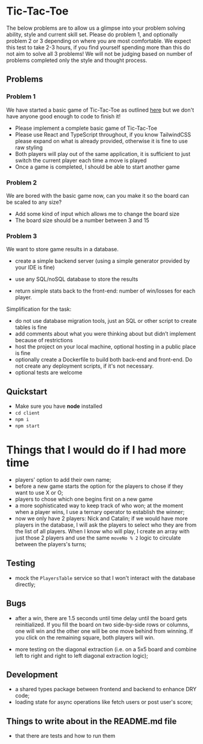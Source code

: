 # Tic-Tac-Toe

The below problems are to allow us a glimpse into your problem solving ability, style and current skill set. Please do problem 1, and optionally problem 2 or 3 depending on where you are most comfortable. We expect this test to take 2-3 hours, if you find yourself spending more than this do not aim to solve all 3 problems! We will not be judging based on number of problems completed only the style and thought process.

## Problems

### Problem 1

We have started a basic game of Tic-Tac-Toe as outlined [here](https://en.wikipedia.org/wiki/Tic-tac-toe) but we don't have anyone good enough to code to finish it!

- Please implement a complete basic game of Tic-Tac-Toe
- Please use React and TypeScript throughout, if you know TailwindCSS please expand on what is already provided, otherwise it is fine to use raw styling
- Both players will play out of the same application, it is sufficient to just switch the current player each time a move is played
- Once a game is completed, I should be able to start another game

### Problem 2

We are bored with the basic game now, can you make it so the board can be scaled to any size?

- Add some kind of input which allows me to change the board size
- The board size should be a number between 3 and 15

### Problem 3

We want to store game results in a database.

- create a simple backend server (using a simple generator provided by your IDE is fine)

- use any SQL/noSQL database to store the results
- return simple stats back to the front-end: number of win/losses for each player.

Simplification for the task:

- do not use database migration tools, just an SQL or other script to create tables is fine
- add comments about what you were thinking about but didn’t implement because of restrictions
- host the project on your local machine, optional hosting in a public place is fine
- optionally create a Dockerfile to build both back-end and front-end. Do not create any deployment scripts, if it's not necessary.
- optional tests are welcome

## Quickstart

- Make sure you have **node** installed
- `cd client`
- `npm i`
- `npm start`

# Things that I would do if I had more time

- players' option to add their own name;
- before a new game starts the option for the players to chose if they want to use X or O;
- players to chose which one begins first on a new game
- a more sophisticated way to keep track of who won; at the moment when a player wins, I use a ternary operator to establish the winner;
- now we only have 2 players: Nick and Catalin; if we would have more players in the database, I will ask the players to select who they are from the list of all players. When I know who will play, I create an array with just those 2 players and use the same `moveNo % 2` logic to circulate between the players's turns;

## Testing

- mock the `PlayersTable` service so that I won't interact with the database directly;

## Bugs

- after a win, there are 1.5 seconds until time delay until the board gets reinitialized. If you fill the board on two side-by-side rows or columns, one will win and the other one will be one move behind from winning. If you click on the remaining square, both players will win.

- more testing on the diagonal extraction (i.e. on a 5x5 board and combine left to right and right to left diagonal extraction logic);

## Development

- a shared types package between frontend and backend to enhance DRY code;
- loading state for async operations like fetch users or post user's score;

## Things to write about in the README.md file

- that there are tests and how to run them
